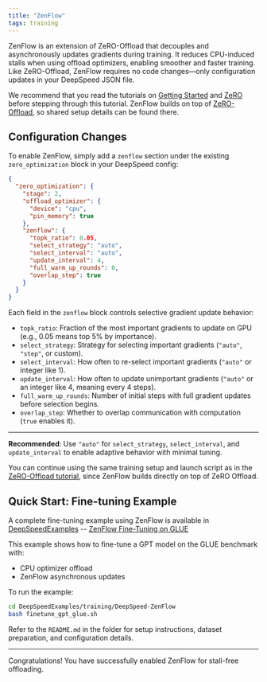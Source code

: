 ```yaml
---
title: "ZenFlow"
tags: training
---
```


ZenFlow is an extension of ZeRO-Offload that decouples and asynchronously updates gradients during training. It reduces CPU-induced stalls when using offload optimizers, enabling smoother and faster training. Like ZeRO-Offload, ZenFlow requires no code changes—only configuration updates in your DeepSpeed JSON file.

We recommend that you read the tutorials on [Getting Started](/getting-started/) and [ZeRO](/tutorials/zero/) before stepping through this tutorial. ZenFlow builds on top of [ZeRO-Offload](/tutorials/zero-offload/), so shared setup details can be found there.

## Configuration Changes

To enable ZenFlow, simply add a `zenflow` section under the existing `zero_optimization` block in your DeepSpeed config:

```json
{
  "zero_optimization": {
    "stage": 2,
    "offload_optimizer": {
      "device": "cpu",
      "pin_memory": true
    },
    "zenflow": {
      "topk_ratio": 0.05,
      "select_strategy": "auto",
      "select_interval": "auto",
      "update_interval": 4,
      "full_warm_up_rounds": 0,
      "overlap_step": true
    }
  }
}
```


Each field in the `zenflow` block controls selective gradient update behavior:

- `topk_ratio`: Fraction of the most important gradients to update on GPU (e.g., 0.05 means top 5% by importance).
- `select_strategy`: Strategy for selecting important gradients (`"auto"`, `"step"`, or custom).
- `select_interval`: How often to re-select important gradients (`"auto"` or integer like 1).
- `update_interval`: How often to update unimportant gradients (`"auto"` or an integer like 4, meaning every 4 steps).
- `full_warm_up_rounds`: Number of initial steps with full gradient updates before selection begins.
- `overlap_step`: Whether to overlap communication with computation (`true` enables it).

---

**Recommended**: Use `"auto"` for `select_strategy`, `select_interval`, and `update_interval` to enable adaptive behavior with minimal tuning.

You can continue using the same training setup and launch script as in the [ZeRO-Offload tutorial](/tutorials/zero-offload/), since ZenFlow builds directly on top of ZeRO Offload.

## Quick Start: Fine-tuning Example

A complete fine-tuning example using ZenFlow is available in [DeepSpeedExamples](https://github.com/microsoft/DeepSpeedExamples) -- [ZenFlow Fine-Tuning on GLUE](https://github.com/deepspeedai/DeepSpeedExamples/tree/master/training/DeepSpeed-ZenFlow)

This example shows how to fine-tune a GPT model on the GLUE benchmark with:
- CPU optimizer offload
- ZenFlow asynchronous updates

To run the example:

```bash
cd DeepSpeedExamples/training/DeepSpeed-ZenFlow
bash finetune_gpt_glue.sh
```

Refer to the `README.md` in the folder for setup instructions, dataset preparation, and configuration details.

---

Congratulations! You have successfully enabled ZenFlow for stall-free offloading.
